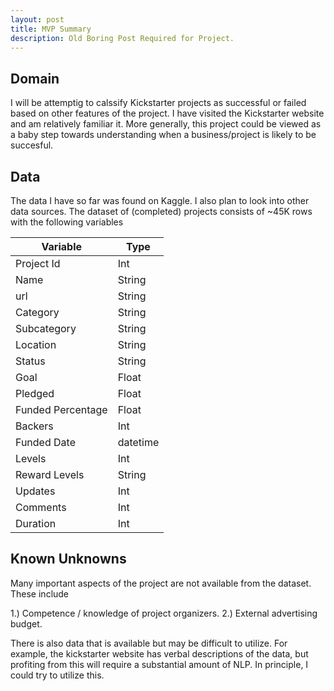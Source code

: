 ```yaml
---
layout: post
title: MVP Summary
description: Old Boring Post Required for Project.
---
```



## Domain

I will be attemptig to calssify Kickstarter projects as successful or failed based on other features of the project.  I have visited the Kickstarter website and am relatively familiar it.  More generally, this project could be viewed as a baby step towards understanding when a business/project is likely to be succesful.

## Data

The data I have so far was found on Kaggle.  I also plan to look into other data sources. The dataset of (completed) projects consists of ~45K rows with the following variables

|Variable |Type|
|---|---|
|Project Id   | Int  |
| Name   | String  |
|url   | String  |
|Category   | String  |
|Subcategory   | String  |
|Location   |String   |
|Status   | String  |
|Goal   | Float  |
|Pledged   | Float  |
|Funded Percentage   | Float  |
|Backers | Int|
|Funded Date  | datetime  |
|Levels   | Int  |
|Reward Levels   |String   |
|Updates   | Int  |
|Comments   |Int   |
|Duration   | Int  |


## Known Unknowns

Many important aspects of the project are not available from the dataset.  These include

1.) Competence / knowledge of project organizers.
2.) External advertising budget.

There is also data that is available but may be difficult to utilize.  For example, the kickstarter website has verbal descriptions of the data, but profiting from this will require a substantial amount of NLP.  In principle, I could try to utilize this.
